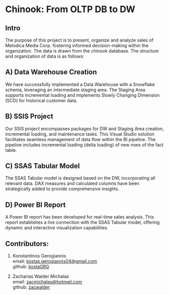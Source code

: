 # Chinook: From OLTP DB to DW
## Intro
The purpose of this project is to present, organize and analyze sales of Melodica Media Corp. fostering informed decision-making within the organization. The data is drawn from the chinook database. The structure and organization of data is as follows:

## A) Data Warehouse Creation
We have successfully implemented a Data Warehouse with a Snowflake schema, leveraging an intermediate staging area. The Staging Area supports incremental loading and implements Slowly Changing Dimension (SCD) for historical customer data.

## B) SSIS Project
Our SSIS project encompasses packages for DW and Staging Area creation, incremental loading, and maintenance tasks. This Visual Studio solution facilitates seamless management of data flow within the BI pipeline. The pipeline includes incremental loading (delta loading) of new rows of the fact table.

## C) SSAS Tabular Model
The SSAS Tabular model is designed based on the DW, incorporating all relevant data. DAX measures and calculated columns have been strategically added to provide comprehensive insights.

## D) Power BI Report
A Power BI report has been developed for real-time sales analysis. This report establishes a live connection with the SSAS Tabular model, offering dynamic and interactive visualization capabilities. 

## Contributors:
1.  Konstantinos Gerogiannis  
   email: kostas.gerogiannis04@gmail.com  
   github: [kostaGRG](https://github.com/kostaGRG)

2. Zacharias Walder Michalas    
   email: zacmichalas@hotmail.com  
   github: [zacwalder](https://github.com/zacwalder)
